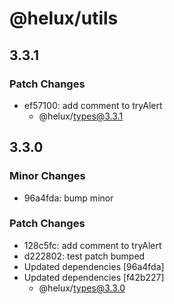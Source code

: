 # @helux/utils

## 3.3.1

### Patch Changes

- ef57100: add comment to tryAlert
  - @helux/types@3.3.1

## 3.3.0

### Minor Changes

- 96a4fda: bump minor

### Patch Changes

- 128c5fc: add comment to tryAlert
- d222802: test patch bumped
- Updated dependencies [96a4fda]
- Updated dependencies [f42b227]
  - @helux/types@3.3.0
